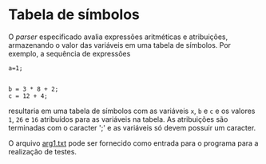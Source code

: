 # Tabela de símbolos

O _parser_ especificado avalia expressões aritméticas e atribuições, 
armazenando o valor das variáveis em uma tabela de símbolos. Por exemplo, 
a sequência de expressões

```
a=1;


b = 3 * 8 + 2;
c = 12 + 4;
```

resultaria em uma tabela de símbolos com as variáveis `x`, `b` e 
`c` e os valores `1`, `26` e `16` atribuídos para as variáveis 
na tabela. As atribuições são terminadas com o caracter ';' e 
as variáveis só devem possuir um caracter.

O arquivo [arg1.txt](arg1.txt) pode ser fornecido como entrada para 
o programa para a realização de testes.
